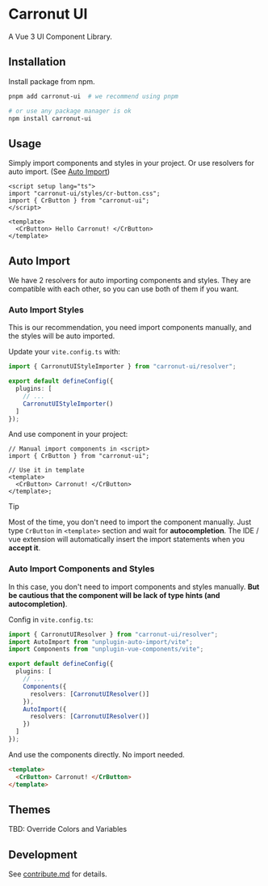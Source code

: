 # Carronut UI

A Vue 3 UI Component Library.

## Installation

Install package from npm.

```bash
pnpm add carronut-ui  # we recommend using pnpm

# or use any package manager is ok
npm install carronut-ui
```

## Usage

Simply import components and styles in your project. Or use resolvers for auto import. (See [Auto Import](#auto-import))

```tsx
<script setup lang="ts">
import "carronut-ui/styles/cr-button.css";
import { CrButton } from "carronut-ui";
</script>

<template>
  <CrButton> Hello Carronut! </CrButton>
</template>
```

## Auto Import

We have 2 resolvers for auto importing components and styles. They are compatible with each other, so you can use both of them if you want.

### Auto Import Styles

This is our recommendation, you need import components manually, and the styles will be auto imported.

Update your `vite.config.ts` with:

```ts
import { CarronutUIStyleImporter } from "carronut-ui/resolver";

export default defineConfig({
  plugins: [
    // ...
    CarronutUIStyleImporter()
  ]
});
```

And use component in your project:

```tsx
// Manual import components in <script>
import { CrButton } from "carronut-ui";

// Use it in template
<template>
  <CrButton> Carronut! </CrButton>
</template>;
```

> [!TIP]
> Most of the time, you don't need to import the component manually. Just type `CrButton` in `<template>` section and wait for **autocompletion**. The IDE / vue extension will automatically insert the import statements when you **accept it**.

### Auto Import Components and Styles

In this case, you don't need to import components and styles manually. **But be cautious that the component will be lack of type hints (and autocompletion)**.

Config in `vite.config.ts`:

```ts
import { CarronutUIResolver } from "carronut-ui/resolver";
import AutoImport from "unplugin-auto-import/vite";
import Components from "unplugin-vue-components/vite";

export default defineConfig({
  plugins: [
    // ...
    Components({
      resolvers: [CarronutUIResolver()]
    }),
    AutoImport({
      resolvers: [CarronutUIResolver()]
    })
  ]
});
```

And use the components directly. No import needed.

```html
<template>
  <CrButton> Carronut! </CrButton>
</template>
```

## Themes

TBD: Override Colors and Variables

## Development

See [contribute.md](./CONTRIBUTE.md) for details.
